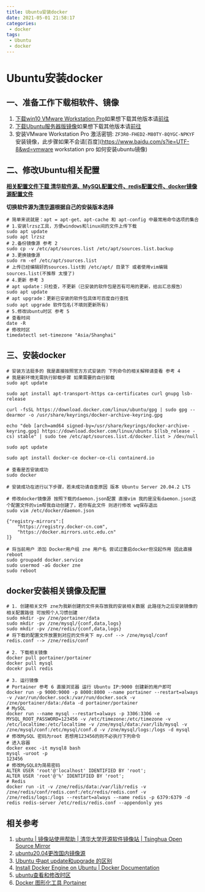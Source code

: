 ```yaml
---
title: Ubuntu安装docker
date: 2021-05-01 21:58:17
categories: 
 - docker
tags: 
 - Ubuntu
 - docker
---
```


# Ubuntu安装docker

<!--more-->

## 一、准备工作下载相软件、镜像

1. [下载win10 VMware Workstation Pro](https://www.vmware.com/go/getworkstation-win)如果想下载其他版本请[前往](https://www.vmware.com/products/workstation-pro/workstation-pro-evaluation.html)
2. [下载Ubuntu服务器版镜像](https://releases.ubuntu.com/20.04.2/ubuntu-20.04.2-live-server-amd64.iso)如果想下载其他版本请[前往](https://cn.ubuntu.com/download)
3. 安装VMware Workstation Pro 激活密钥: `ZF3R0-FHED2-M80TY-8QYGC-NPKYF`  安装镜像，此步骤如果不会请[百度](https://www.baidu.com/s?ie=UTF-8&wd=vmware workstation pro 如何安装ubuntu镜像)

## 二、修改Ubuntu相关配置

**[相关配置文件下载 清华软件源、MySQL配置文件、redis配置文件、docker镜像源配置文件](https://zelen.lanzous.com/ivBGiop8tgh)**

**切换软件源为[清华源](https://mirrors.tuna.tsinghua.edu.cn/help/ubuntu/)根据自己的安装版本选择**

```shell
# 简单来说就是：apt = apt-get、apt-cache 和 apt-config 中最常用命令选项的集合
# 1.安装lrzsz工具，方便windows和linux间的文件上传下载
sudo apt update
sudo apt lrzsz
# 2.备份镜像源 参考 2
sudo cp -v /etc/apt/sources.list /etc/apt/sources.list.backup
# 3.更换镜像源
sudo rm -ef /etc/apt/sources.list
# 上传已经编辑好的sources.list到 /etc/apt/ 目录下 或者使用vim编辑sources.list(不推荐 太慢了)
# 4.更新 参考 3
# apt update：只检查，不更新（已安装的软件包是否有可用的更新，给出汇总报告）
sudo apt update 
# apt upgrade：更新已安装的软件包具体可百度自行查找
sudo apt upgrade 软件包名(不填则更新所有)
# 5.修改Ubuntu时区 参考 5
# 查看时间
date -R
# 修改时区
timedatectl set-timezone "Asia/Shanghai"
```

## 三、安装docker

```shell
# 安装方法挺多的 我是直接按照官方方式安装的 下列命令的相关解释请查看 参考 4
# 我是新环境无需执行卸载步骤 如果需要的自行卸载
sudo apt update

sudo apt install apt-transport-https ca-certificates curl gnupg lsb-release

curl -fsSL https://download.docker.com/linux/ubuntu/gpg | sudo gpg --dearmor -o /usr/share/keyrings/docker-archive-keyring.gpg

echo "deb [arch=amd64 signed-by=/usr/share/keyrings/docker-archive-keyring.gpg] https://download.docker.com/linux/ubuntu $(lsb_release -cs) stable" | sudo tee /etc/apt/sources.list.d/docker.list > /dev/null

sudo apt update

sudo apt install docker-ce docker-ce-cli containerd.io

# 查看是否安装成功
sudo docker

# 安装成功在进行以下步骤，若未成功请自查原因 版本 Ubuntu Server 20.04.2 LTS

# 修改docker镜像源 按照下载的daemon.json配置 直接vim 我的是没有daemon.json这个配置文件的vim帮我自动创建了，若你有此文件 则进行修改 wq保存退出
sudo vim /etc/docker/daemon.json

{"registry-mirrors":[
	"https://registry.docker-cn.com",
	"https://docker.mirrors.ustc.edu.cn"
]}

# 将当前用户 添加 Docker用户组 zne 用户名 尝试过重启docker但没起作用 因此直接 reboot
sudo groupadd docker.service
sudo usermod -aG docker zne
sudo reboot
```

## docker安装相关镜像及配置

```shell
# 1. 创建相关文件 zne为我新创建的文件夹存放我的安装相关数据 此路径为之后安装镜像的相关配置路径 可按照个人习惯创建
sudo mkdir -pv /zne/portainer/data
sudo mkdir -pv /zne/mysql/{conf,data,logs} 
sudo mkdir -pv /zne/redis/{conf,data,logs}
# 将下载的配置文件放置到对应的文件夹下 my.cnf --> /zne/mysql/conf  redis.conf --> /zne/redis/conf

# 2. 下载相关镜像
docker pull portainer/portainer
docker pull mysql
docekr pull redis

# 3. 运行镜像
# Portainer 参考 6 直接浏览器 运行 Ubuntu IP:9000 创建新的用户即可
docker run -p 9000:9000 -p 8000:8000 --name portainer --restart=always -v /var/run/docker.sock:/var/run/docker.sock -v /zne/portainer/data:/data -d portainer/portainer
# MySQL
docker run --name mysql --restart=always -p 3306:3306 -e MYSQL_ROOT_PASSWORD=123456 -v /etc/timezone:/etc/timezone -v /etc/localtime:/etc/localtime -v /zne/mysql/data:/var/lib/mysql -v /zne/mysql/conf:/etc/mysql/conf.d -v /zne/mysql/logs:/logs -d mysql
# 修改MySQL 密码为root 若想用123456的则不必执行下列命令
# 进入容器
docker exec -it mysql8 bash
mysql -uroot -p
123456
# 修改MySQL8为简易密码
ALTER USER 'root'@'localhost' IDENTIFIED BY 'root';
ALTER USER 'root'@'%' IDENTIFIED BY 'root';
# Redis
docker run -it -v /zne/redis/data:/var/lib/redis -v /zne/redis/conf/redis.conf:/etc/redis/redis.conf -v /zne/redis/logs:/logs --restart=always --name redis -p 6379:6379 -d redis redis-server /etc/redis/redis.conf --appendonly yes
```

## 相关参考

1. [ubuntu | 镜像站使用帮助 | 清华大学开源软件镜像站 | Tsinghua Open Source Mirror](https://mirrors.tuna.tsinghua.edu.cn/help/ubuntu/)
2. [ubuntu20.04更改国内镜像源](https://blog.csdn.net/weixin_42118522/article/details/106069030)
3. [Ubuntu 中apt update和upgrade 的区别](https://blog.csdn.net/zhjulia123/article/details/83479515)
4. [Install Docker Engine on Ubuntu | Docker Documentation](https://docs.docker.com/engine/install/ubuntu/)
5. [ubuntu查看和修改时区](https://blog.csdn.net/cau_eric/article/details/90478798)
6. [Docker 图形化工具 Portainer](https://mp.weixin.qq.com/s/YRqISK4yJo9J9WzzTvD9CQ)



